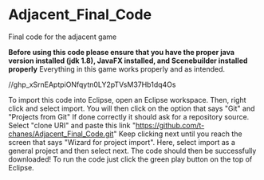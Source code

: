# Adjacent_Final_Code
Final code for the adjacent game

**Before using this code please ensure that you have the proper java version installed (jdk 1.8), JavaFX installed, and Scenebuilder installed properly**
Everything in this game works properly and as intended.

//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

To import this code into Eclipse, open an Eclipse workspace. Then, right click and select import. You will then click on the option that says "Git" and "Projects from Git"
If done correctly it should ask for a repository source. Select "clone URI" and paste this link "https://github.com/t-chanes/Adjacent_Final_Code.git"
Keep clicking next until you reach the screen that says "Wizard for project import". Here, select import as a general project and then select next.
The code should then be successfully downloaded! To run the code just click the green play button on the top of Eclipse.
